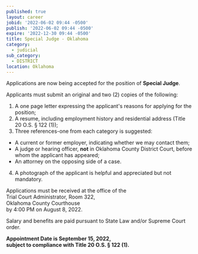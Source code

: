 ```yaml
---
published: true
layout: career
jobid: '2022-06-02 09:44 -0500'
publish: '2022-06-02 09:44 -0500'
expire: '2022-12-30 09:44 -0500'
title: Special Judge - Oklahoma
category:
  - judicial
sub_category:
  - DISTRICT
location: Oklahoma
---
```

Applications are now being accepted for the position of **Special Judge**. 

Applicants must submit an original and two (2) copies of the following:

1.	A one page letter expressing the applicant's reasons for applying for the position;
2.	A resume, including employment history and residential address (Title 20 O.S. § 122 (1));
3.	Three references-one from each category is suggested: 
  -	A current or former employer, indicating whether we may contact them;
  - A judge or hearing officer, **not** in Oklahoma County District Court, before whom the applicant has appeared;
  - An attorney on the opposing side of a case.
4.	A photograph of the applicant is helpful and appreciated but not mandatory. 

Applications must be received at the office of the   
Trial Court Administrator, Room 322,   
Oklahoma County Courthouse   
by 4:00 PM on August 8, 2022.

Salary and benefits are paid pursuant to State Law and/or Supreme Court order.

**Appointment Date is September 15, 2022,**  
**subject to compliance with Title 20 O.S. § 122 (1).**
